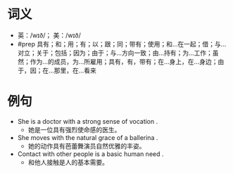 # 词义
- 英：/wɪð/； 美：/wɪð/
- #prep 具有；和；用；有；以；跟；同；带有；使用；和…在一起；借；与…对立；关于；包括；因为；由于；与…方向一致；由…持有；为…工作；虽然；作为…的成员，为…所雇用；具有，有，带有；在…身上，在…身边；由于，因；在…那里，在…看来
# 例句
- She is a doctor with a strong sense of vocation .
	- 她是一位具有强烈使命感的医生。
- She moves with the natural grace of a ballerina .
	- 她的动作具有芭蕾舞演员自然优雅的丰姿。
- Contact with other people is a basic human need .
	- 和他人接触是人的基本需要。
